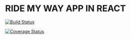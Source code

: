 # RIDE MY WAY APP IN REACT

[![Build Status](https://travis-ci.org/johngorithm/ride-my-way-react-frontend.svg?branch=develop)](https://travis-ci.org/johngorithm/ride-my-way-react-frontend) 

<a href='https://coveralls.io/github/johngorithm/ride-my-way-react-frontend?branch=develop'><img src='https://coveralls.io/repos/github/johngorithm/ride-my-way-react-frontend/badge.svg?branch=develop&service=github' alt='Coverage Status' /></a>

